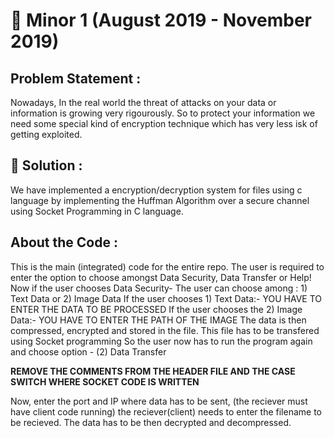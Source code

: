 # :memo: Minor 1 (August 2019 - November 2019)

## Problem Statement :

Nowadays, In the real world the threat of attacks on your data or information is growing very rigourously. So to protect your information we need some special kind of encryption technique which has very less isk of getting exploited.

## :rainbow: Solution :

We have implemented a encryption/decryption system for files using c language by implementing the Huffman Algorithm over a secure channel using Socket Programming in C language.

## About the Code : 
This is the main (integrated) code for the entire repo.
The user is required to enter the option to choose amongst Data Security, Data Transfer or Help!
Now if the user chooses Data Security- 
The user can choose among : 1) Text Data or 2) Image Data
If the user chooses 1) Text Data:- YOU HAVE TO ENTER THE DATA TO BE PROCESSED
If the user chooses the 2) Image Data:- YOU HAVE TO ENTER THE PATH OF THE IMAGE
The data is then compressed, encrypted and stored in the file. This file has to be transfered using Socket programming
So the user now has to run the program again and choose option - (2) Data Transfer

**REMOVE THE COMMENTS FROM THE HEADER FILE AND THE CASE SWITCH WHERE SOCKET CODE IS WRITTEN**

Now, enter the port and IP where data has to be sent, (the reciever must have client code running)
the reciever(client) needs to enter the filename to be recieved. 
The data has to be then decrypted and decompressed. 



